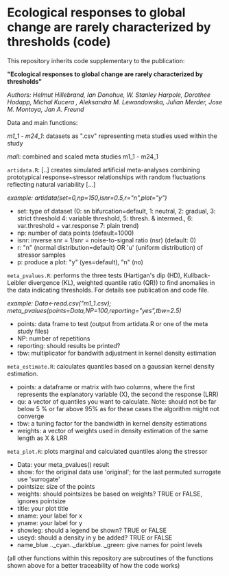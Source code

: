 # Ecological responses to global change are rarely characterized by thresholds (code)

This repository inherits code supplementary to the publication:

**"Ecological responses to global change are rarely characterized by thresholds"**

*Authors:  Helmut Hillebrand, Ian Donohue, W. Stanley Harpole, Dorothee Hodapp, Michal Kucera , Aleksandra M. Lewandowska, Julian Merder, Jose M. Montoya, Jan A. Freund*


Data and main functions: 

*m1_1 - m24_1*: datasets as ".csv" representing meta studies used within the study

*mall*: combined and scaled meta studies m1_1 - m24_1

`artidata.R`: [..] creates simulated artificial meta-analyses combining prototypical response~stressor relationships with random fluctuations reflecting natural variability [...]

*example: 
artidata(set=0,np=150,isnr=0.5,r="n",plot="y")*

  - set:  type of dataset (0: sn bifurcation=default, 1: neutral, 2: gradual, 3: strict threshold
                         4: variable threshold, 5: thresh. & intermed., 6: var.threshold + var.response 7: plain trend)
  - np:   number of data points (default=1000)
  - isnr: inverse snr = 1/snr = noise-to-signal ratio (nsr) (default: 0)
  - r:    "n" (normal distribution=default) OR 'u'  (uniform distribution) of stressor samples
  - p:    produce a plot: "y" (yes=default), "n" (no) 



`meta_pvalues.R`: performs the three tests (Hartigan's dip (HD), Kullback-Leibler divergence (KL), weighted quantile ratio (QR)) to find anomalies in the data indicating thresholds. For details see publication and code file. 

*example: 
Data<-read.csv("m1_1.csv);
meta_pvalues(points=Data,NP=100,reporting="yes",tbw=2.5)*

- points: data frame to test (output from artidata.R or one of the meta study files)
- NP: number of repetitions
- reporting: should results be printed?
- tbw: multiplicator for bandwith adjustment in kernel density estimation

`meta_estimate.R`: calculates quantiles based on a gaussian kernel density estimation.
- points: a dataframe or matrix with two columns, where the first represents the explanatory variable (X), the second the response (LRR)
- qu: a vector of quantiles you want to calculate. Note: should not be far below 5 % or far above 95% as for these cases the algorithm might not converge
- tbw: a tuning factor for the bandwidth in kernel density estimations
- weights: a vector of weights used in density estimation of the same length as X & LRR



`meta_plot.R`: plots marginal and calculated quantiles along the stressor

- Data: your meta_pvalues() result
- show: for the original data use 'original'; for the last permuted surrogate use 'surrogate'
- pointsize: size of the points
- weights: should pointsizes be based on weights? TRUE or FALSE, ignores pointsize
- title: your plot title
- xname: your label for x
- yname: your label for y
- showleg: should a legend be shown? TRUE or FALSE
- useyd: should a density in y be added? TRUE or FALSE
- name_blue .._cyan.._darkblue.._green: give names for point levels


(all other functions within this repository are subroutines of the functions shown above for a better traceability of how the code works)

